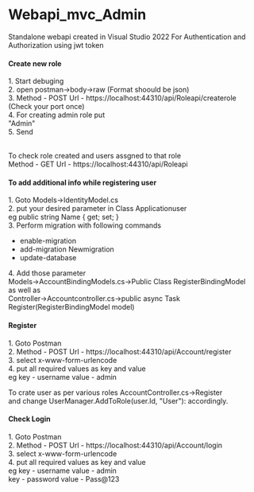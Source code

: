# Webapi_mvc_Admin
Standalone webapi created in Visual Studio 2022 For Authentication and Authorization using jwt token

<h4>Create new role</h4> 
1. Start debuging </br>
2. open postman->body->raw (Format shoould be json) </br>
3. Method - POST 
    Url - https://localhost:44310/api/Roleapi/createrole  (Check your port once) </br>
4. For creating admin role put </br>
"Admin" </br>
5. Send </br></br>

To check role created and users assgned to that role </br>
Method - GET 
Url - https://localhost:44310/api/Roleapi

<h4>To add additional info while registering user </h4>
1. Goto Models->IdentityModel.cs </br>
2. put your desired parameter in Class Applicationuser </br>
    eg  public string Name { get; set; } </br>
3. Perform migration with following commands </br>
<ul>
    <li>enable-migration</li>
    <li>add-migration Newmigration</li>
    <li>update-database</li>
</ul>
4. Add those parameter </br>
Models->AccountBindingModels.cs->Public Class RegisterBindingModel </br>
as well as </br>
Controller->Accountcontroller.cs->public async Task<IHttpActionResult> Register(RegisterBindingModel model) </br>

<h4>Register</h4>
1. Goto Postman </br>
2. Method - POST 
    Url - https://localhost:44310/api/Account/register </br>
3. select x-www-form-urlencode </br>
4. put all required values as key and value </br>
    eg  key - username value - admin </br>

To crate user as per various roles AccountController.cs->Register </br>
and change UserManager.AddToRole(user.Id, "User"): accordingly. </br>

<h4>Check Login</h4>
1. Goto Postman </br>
2. Method - POST 
    Url - https://localhost:44310/api/Account/login </br>
3. select x-www-form-urlencode </br>
4. put all required values as key and value </br>
    eg  key - username value - admin </br>
    key - password value - Pass@123 </br>
